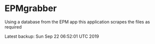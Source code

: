 # EPMgrabber
Using a database from the EPM app this application scrapes the files as required


Latest backup: Sun Sep 22 06:52:01 UTC 2019
